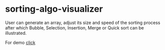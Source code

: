 # sorting-algo-visualizer
User can generate an array, adjust its size and speed of the sorting process after which Bubble, Selection, Insertion, Merge or Quick sort can be illustrated.

For demo [click](shorturl.at/cekvX)
